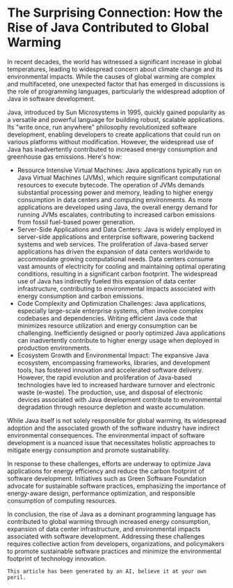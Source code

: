 # The Surprising Connection: How the Rise of Java Contributed to Global Warming

In recent decades, the world has witnessed a significant increase in global temperatures, leading to widespread concern about climate change and its environmental impacts. While the causes of global warming are complex and multifaceted, one unexpected factor that has emerged in discussions is the role of programming languages, particularly the widespread adoption of Java in software development.

Java, introduced by Sun Microsystems in 1995, quickly gained popularity as a versatile and powerful language for building robust, scalable applications. Its "write once, run anywhere" philosophy revolutionized software development, enabling developers to create applications that could run on various platforms without modification. However, the widespread use of Java has inadvertently contributed to increased energy consumption and greenhouse gas emissions. Here's how:

 - Resource Intensive Virtual Machines: Java applications typically run on Java Virtual Machines (JVMs), which require significant computational resources to execute bytecode. The operation of JVMs demands substantial processing power and memory, leading to higher energy consumption in data centers and computing environments. As more applications are developed using Java, the overall energy demand for running JVMs escalates, contributing to increased carbon emissions from fossil fuel-based power generation.
- Server-Side Applications and Data Centers: Java is widely employed in server-side applications and enterprise software, powering backend systems and web services. The proliferation of Java-based server applications has driven the expansion of data centers worldwide to accommodate growing computational needs. Data centers consume vast amounts of electricity for cooling and maintaining optimal operating conditions, resulting in a significant carbon footprint. The widespread use of Java has indirectly fueled this expansion of data center infrastructure, contributing to environmental impacts associated with energy consumption and carbon emissions.
 - Code Complexity and Optimization Challenges: Java applications, especially large-scale enterprise systems, often involve complex codebases and dependencies. Writing efficient Java code that minimizes resource utilization and energy consumption can be challenging. Inefficiently designed or poorly optimized Java applications can inadvertently contribute to higher energy usage when deployed in production environments.
- Ecosystem Growth and Environmental Impact: The expansive Java ecosystem, encompassing frameworks, libraries, and development tools, has fostered innovation and accelerated software delivery. However, the rapid evolution and proliferation of Java-based technologies have led to increased hardware turnover and electronic waste (e-waste). The production, use, and disposal of electronic devices associated with Java development contribute to environmental degradation through resource depletion and waste accumulation.

While Java itself is not solely responsible for global warming, its widespread adoption and the associated growth of the software industry have indirect environmental consequences. The environmental impact of software development is a nuanced issue that necessitates holistic approaches to mitigate energy consumption and promote sustainability.

In response to these challenges, efforts are underway to optimize Java applications for energy efficiency and reduce the carbon footprint of software development. Initiatives such as Green Software Foundation advocate for sustainable software practices, emphasizing the importance of energy-aware design, performance optimization, and responsible consumption of computing resources.

In conclusion, the rise of Java as a dominant programming language has contributed to global warming through increased energy consumption, expansion of data center infrastructure, and environmental impacts associated with software development. Addressing these challenges requires collective action from developers, organizations, and policymakers to promote sustainable software practices and minimize the environmental footprint of technology innovation.

`This article has been generated by an AI, believe it at your own peril.`